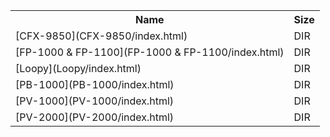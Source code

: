 <table>
<tr><th>Name</th><th>Size</th></tr>
<tr><td>
[CFX-9850](CFX-9850/index.html)
</td><td>DIR</td></tr>
<tr><td>
[FP-1000 & FP-1100](FP-1000 & FP-1100/index.html)
</td><td>DIR</td></tr>
<tr><td>
[Loopy](Loopy/index.html)
</td><td>DIR</td></tr>
<tr><td>
[PB-1000](PB-1000/index.html)
</td><td>DIR</td></tr>
<tr><td>
[PV-1000](PV-1000/index.html)
</td><td>DIR</td></tr>
<tr><td>
[PV-2000](PV-2000/index.html)
</td><td>DIR</td></tr>
</table>
